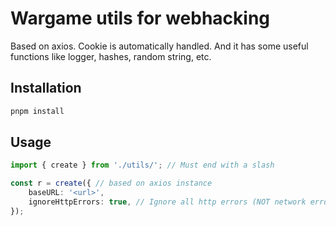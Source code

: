 # Wargame utils for webhacking

Based on axios. Cookie is automatically handled.
And it has some useful functions like logger, hashes, random string, etc.

## Installation
```bash
pnpm install
```

## Usage
```ts
import { create } from './utils/'; // Must end with a slash

const r = create({ // based on axios instance
    baseURL: '<url>',
    ignoreHttpErrors: true, // Ignore all http errors (NOT network errors)
});
```
